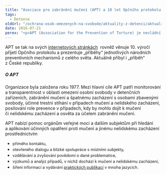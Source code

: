```yaml
---
title: "Asociace pro zabránění mučení (APT) a 10 let Opčního protokolu k Úmluvě proti mučení"
tags:
  - Detence
oldUrl: "/ochrana-osob-omezenych-na-svobode/aktuality-z-detenci/aktuality-z-detenci-2016/asociace-pro-zabraneni-muceni-apt-a-10-let-opcniho-protokolu-k-umluve-proti-muceni/"
date: 2016-07-21
perex: "<p>APT (Association for the Prevention of Torture) je nevládní organizace se sídlem v Ženevě, která se velkou měrou podílela na tvorbě úmluv o zabránění mučení a stále celosvětově přispívá k prevenci mučení a špatného zacházení.</p>"
---
```


<!-- imported from the old website -->

<p>APT se tak na svých <a title="Otevření do nového okna" href="http://www.apt.ch/opcat10/" target="_blank">internetových stránkách</a>  rovněž věnuje 10. výročí přijetí Opčního protokolu a prezentuje „příběhy“ jednotlivých národních preventivních mechanismů z celého světa. Aktuálně přibyl i „příběh“ z České republiky.</p> <h5>O APT</h5> <p>Organizace byla založena roku 1977. Mezi hlavní cíle APT patří monitorování a transparentnost v oblasti omezení osobní svobody v detenčních zařízeních, zabránění mučení a špatnému zacházení s osobami zbavenými svobody, účinné trestní stíhání v případech mučení a nelidského zacházení, posilování role prevence v případech, kdy by mohlo dojít k mučení či nelidskému zacházení a osvěta za účelem zabránění mučení.</p> <p>APT nabízí pomoc orgánům veřejné moci a dalším subjektům při hledání a aplikování účinných opatření proti mučení a jinému nelidskému zacházení prostřednictvím</p><ul><li><span style="line-height: 17.92px; font-size: 12.8px;">přímého kontaktu,</span></li><li><span style="line-height: 17.92px; font-size: 12.8px;">otevřeného dialogu a blízké spolupráce s místními subjekty,</span></li><li><span style="line-height: 17.92px; font-size: 12.8px;">vzdělávání a zvyšování povědomí o dané problematice,</span></li><li><span style="line-height: 17.92px; font-size: 12.8px;">výzkumů a analýz případů, v nichž dochází k mučení a nelidskému zacházení,</span></li><li><span style="font-size: 12.8px;">šíření informací a vydávání </span><a href="http://www.apt.ch/en/categories_res/publications/" style="font-size: 12.8px;">praktických publikací</a><span style="font-size: 12.8px;"> v mnoha jazycích.</span></li></ul><p></p>
